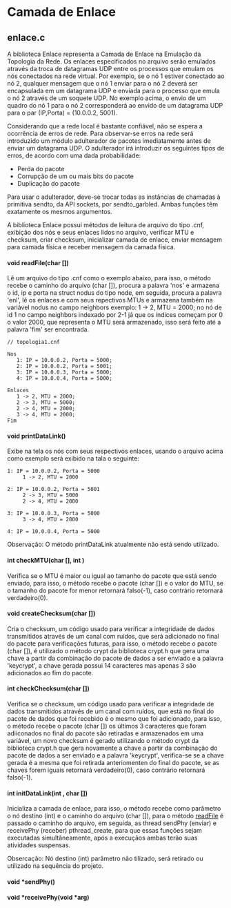 Camada de Enlace
================

## enlace.c

A biblioteca Enlace representa a Camada de Enlace na Emulação da Topologia da Rede. Os enlaces especificados no arquivo serão emulados através da troca de datagramas UDP entre os processos que emulam os nós conectados na rede virtual. Por exemplo, se o nó 1 estiver conectado ao  nó 2, qualquer mensagem que o nó 1 enviar para o nó 2 deverá ser encapsulada em um datagrama UDP e enviada para o processo que emula o nó 2 através de um soquete UDP. No exemplo acima, o envio de um quadro do nó 1 para o nó 2 corresponderá ao envido de um datagrama UDP para o par (IP,Porta) = (10.0.0.2, 5001).

Considerando que a rede local é bastante confiável, não se espera a ocorrência de erros de rede. Para observar-se erros na rede será introduzido um módulo adulterador de pacotes imediatamente antes de enviar um datagrama UDP. O adulterador irá introduzir os seguintes tipos de erros, de acordo com uma dada probabilidade:
- Perda do pacote
- Corrupção de um ou mais bits do pacote
- Duplicação do pacote

Para usar o adulterador, deve-se trocar todas as instâncias de chamadas à primitiva sendto, da API sockets, por sendto_garbled. Ambas funções têm exatamente os mesmos argumentos.

A biblioteca Enlace possui métodos de leitura de arquivo do tipo .cnf, exibição dos nós e seus enlaces lidos no arquivo, verificar MTU e checksum, criar checksum, inicializar camada de enlace, enviar mensagem para camada física e receber mensagem da camada física.

#### void readFile(char [])
Lê um arquivo do tipo .cnf como o exemplo abaixo, para isso, o método recebe o caminho do arquivo (char []), procura a palavra 'nos' e armazena o id, ip e porta na struct nodus do tipo node, em seguida, procura a palavra 'enl', lê os enlaces e com seus repectivos MTUs e armazena também na variável nodus no campo neighbors exemplo: 1 -> 2, MTU = 2000; no nó de id 1 no campo neighbors indexado por 2-1 já que os índices começam por 0 o valor 2000, que representa o MTU será armazenado, isso será feito até a palavra 'fim' ser encontrada. 
```text
// topologia1.cnf

Nos
   1: IP = 10.0.0.2, Porta = 5000;
   2: IP = 10.0.0.2, Porta = 5001;
   3: IP = 10.0.0.3, Porta = 5000;
   4: IP = 10.0.0.4, Porta = 5000;

Enlaces
   1 -> 2, MTU = 2000;
   2 -> 3, MTU = 5000;
   2 -> 4, MTU = 2000;
   3 -> 4, MTU = 2000;
Fim 
```

#### void printDataLink()
Exibe na tela os nós com seus respectivos enlaces, usando o arquivo acima como exemplo será exibido na tala o seguinte:
```text
1: IP = 10.0.0.2, Porta = 5000
     1 -> 2, MTU = 2000

2: IP = 10.0.0.2, Porta = 5001
     2 -> 3, MTU = 5000
     2 -> 4, MTU = 2000

3: IP = 10.0.0.3, Porta = 5000
     3 -> 4, MTU = 2000

4: IP = 10.0.0.4, Porta = 5000

```
Observação: O método printDataLink atualmente não está sendo utilizado.

#### int  checkMTU(char [], int )
Verifica se o MTU é maior ou igual ao tamanho do pacote que está sendo enviado, para isso, o método recebe o pacote (char []) e o valor do MTU, se o tamanho do pacote for menor retornará falso(-1), caso contrário retornará verdadeiro(0).

#### void createChecksum(char [])
Cria o checksum, um código usado para verificar a integridade de dados transmitidos através de um canal com ruídos, que será adicionado no final do pacote para verificações futuras, para isso, o método recebe o pacote (char []), é utilizado o método crypt da biblioteca crypt.h que gera uma chave a partir da combinação do pacote de dados a ser enviado e a palavra 'keycrypt', a chave gerada possui 14 caracteres mas apenas 3 são adicionados ao fim do pacote.

#### int  checkChecksum(char [])
Verifica se o checksum, um código usado para verificar a integridade de dados transmitidos através de um canal com ruídos, que está no final do pacote de dados que foi recebido é o mesmo que foi adicionado, para isso, o método recebe o pacote (char [])  os últimos 3 caracteres que foram adiiconados no final do pacote são retiradas e armazenados em uma variável, um novo checksum é gerado utilizando o método crypt da biblioteca crypt.h que gera novamente a chave a partir da combinação do pacote de dados a ser enviado e a palavra 'keycrypt', verifica-se se a chave gerada é a mesma que foi retirada anteriomenten do final do pacote, se as chaves forem iguais retornará verdadeiro(0), caso contrário retornará falso(-1).

#### int  initDataLink(int , char [])
Inicializa a camada de enlace, para isso, o método recebe como parâmetro o nó destino (int) e o caminho do arquivo (char []), para o método [readFile](#void-readfilechar-) é passado o caminho do arquivo, em seguida, as thread sendPhy (enviar) e receivePhy (receber) pthread_create, para que essas funções sejam executadas simultâneamente, após a execuçãos ambas terão suas atividades suspensas.

Obsercação: Nó destino (int) parâmetro não tilizado, será retirado ou utilizado na sequência do projeto.

#### void *sendPhy()



#### void *receivePhy(void *arg)